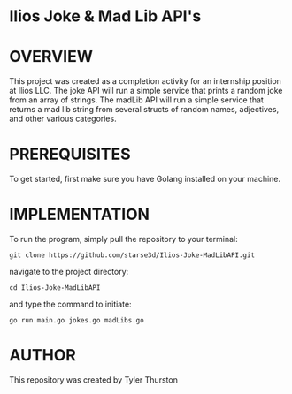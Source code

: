 # Ilios Joke & Mad Lib API's

# OVERVIEW
This project was created as a completion activity for an internship position at Ilios LLC.
The joke API will run a simple service that prints a random joke from an array of strings.
The madLib API will run a simple service that returns a mad lib string from several structs of random names, adjectives, and other various categories.

# PREREQUISITES
To get started, first make sure you have Golang installed on your machine.

# IMPLEMENTATION
To run the program, simply pull the repository to your terminal:

`git clone https://github.com/starse3d/Ilios-Joke-MadLibAPI.git`

navigate to the project directory:

`cd Ilios-Joke-MadLibAPI`

and type the command to initiate:

`go run main.go jokes.go madLibs.go`

# AUTHOR
This repository was created by Tyler Thurston
